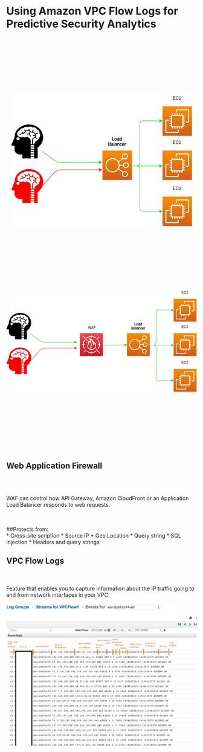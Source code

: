 # Using Amazon VPC Flow Logs for Predictive Security Analytics

<br>
<br>
<br>
<br>
<br>
<br>
<br>
<br>


<p align="center">
  <img src="images/01_no_waf.png">
</p>

<br>
<br>
<br>
<br>
<br>
<br>
<br>
<br>


<p align="center">
  <img src="images/02_with_waf.png">
</p>

<br>
<br>
<br>
<br>
<br>
<br>
<br>
<br>

## Web Application Firewall

<br>
<br>

WAF can control how API Gateway, Amazon CloudFront or an Application Load Balancer responds to web requests.

<br>
<br>
##Protects from:
<br>
* Cross-site scription
* Source IP
* Geo Location
* Query string
* SQL injection
* Headers and query strings

## VPC Flow Logs
<br>
<br>
 Feature that enables you to capture information about the IP traffic going to and from network interfaces in your VPC

 <p align="center">
   <img src="images/03_flowlogs.jpeg">
 </p>
